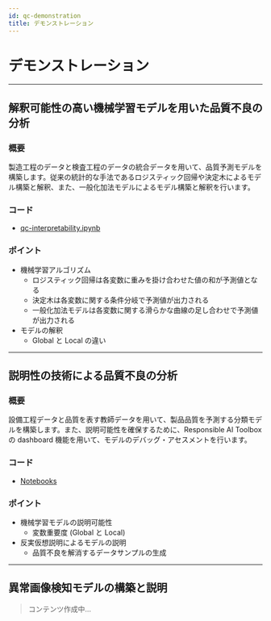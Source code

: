 ```yaml
---
id: qc-demonstration
title: デモンストレーション
---
```

# デモンストレーション
---
## 解釈可能性の高い機械学習モデルを用いた品質不良の分析
### 概要
製造工程のデータと検査工程のデータの統合データを用いて、品質予測モデルを構築します。従来の統計的な手法であるロジスティック回帰や決定木によるモデル構築と解釈、また、一般化加法モデルによるモデル構築と解釈を行います。

### コード
- [qc-interpretability.ipynb](https://github.com/konabuta/fta-manufacturing/tree/main/quality-control/notebooks/qc-interpretable-model.ipynb)
### ポイント
- 機械学習アルゴリズム
    - ロジスティック回帰は各変数に重みを掛け合わせた値の和が予測値となる
    - 決定木は各変数に関する条件分岐で予測値が出力される
    - 一般化加法モデルは各変数に関する滑らかな曲線の足し合わせで予測値が出力される
- モデルの解釈
    - Global と Local の違い

---

## 説明性の技術による品質不良の分析
### 概要
設備工程データと品質を表す教師データを用いて、製品品質を予測する分類モデルを構築します。また、説明可能性を確保するために、Responsible AI Toolbox の dashboard 機能を用いて、モデルのデバッグ・アセスメントを行います。

### コード
- [Notebooks](https://github.com/konabuta/fta-manufacturing/tree/main/quality-control/notebooks/qc-explainability-counterfactual.ipynb)
### ポイント
- 機械学習モデルの説明可能性
    - 変数重要度 (Global と Local)
- 反実仮想説明によるモデルの説明
    - 品質不良を解消するデータサンプルの生成

---
## 異常画像検知モデルの構築と説明
>コンテンツ作成中...